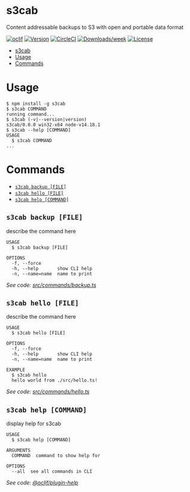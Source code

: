 # s3cab

Content addressable backups to S3 with open and portable data format

[![oclif](https://img.shields.io/badge/cli-oclif-brightgreen.svg)](https://oclif.io)
[![Version](https://img.shields.io/npm/v/s3cab.svg)](https://npmjs.org/package/s3cab)
[![CircleCI](https://circleci.com/gh/allens/s3cab/tree/master.svg?style=shield)](https://circleci.com/gh/allens/s3cab/tree/master)
[![Downloads/week](https://img.shields.io/npm/dw/s3cab.svg)](https://npmjs.org/package/s3cab)
[![License](https://img.shields.io/npm/l/s3cab.svg)](https://github.com/allens/s3cab/blob/master/package.json)

<!-- toc -->
* [s3cab](#s3cab)
* [Usage](#usage)
* [Commands](#commands)
<!-- tocstop -->

# Usage

<!-- usage -->
```sh-session
$ npm install -g s3cab
$ s3cab COMMAND
running command...
$ s3cab (-v|--version|version)
s3cab/0.0.0 win32-x64 node-v14.18.1
$ s3cab --help [COMMAND]
USAGE
  $ s3cab COMMAND
...
```
<!-- usagestop -->

# Commands

<!-- commands -->
* [`s3cab backup [FILE]`](#s3cab-backup-file)
* [`s3cab hello [FILE]`](#s3cab-hello-file)
* [`s3cab help [COMMAND]`](#s3cab-help-command)

## `s3cab backup [FILE]`

describe the command here

```
USAGE
  $ s3cab backup [FILE]

OPTIONS
  -f, --force
  -h, --help       show CLI help
  -n, --name=name  name to print
```

_See code: [src/commands/backup.ts](https://github.com/allens/s3cab/blob/v0.0.0/src/commands/backup.ts)_

## `s3cab hello [FILE]`

describe the command here

```
USAGE
  $ s3cab hello [FILE]

OPTIONS
  -f, --force
  -h, --help       show CLI help
  -n, --name=name  name to print

EXAMPLE
  $ s3cab hello
  hello world from ./src/hello.ts!
```

_See code: [src/commands/hello.ts](https://github.com/allens/s3cab/blob/v0.0.0/src/commands/hello.ts)_

## `s3cab help [COMMAND]`

display help for s3cab

```
USAGE
  $ s3cab help [COMMAND]

ARGUMENTS
  COMMAND  command to show help for

OPTIONS
  --all  see all commands in CLI
```

_See code: [@oclif/plugin-help](https://github.com/oclif/plugin-help/blob/v3.2.7/src/commands/help.ts)_
<!-- commandsstop -->
